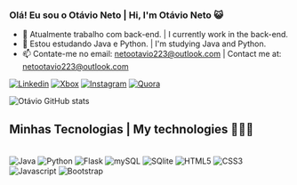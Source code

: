 ### Olá! Eu sou o Otávio Neto | Hi, I'm Otávio Neto 😺

- 🔭 Atualmente trabalho com back-end. | I currently work in the back-end.
- 🌱 Estou estudando Java e Python. | I'm studying Java and Python.
- 📫 Contate-me no email: netootavio223@outlook.com | Contact me at: netootavio223@outlook.com

[![Linkedin](https://img.shields.io/badge/LinkedIn-0077B5?style=for-the-badge&logo=linkedin&logoColor=white)](www.linkedin.com/in/otávio-neto12)
[![Xbox](https://img.shields.io/badge/Xbox-107C10?style=for-the-badge&logo=xbox&logoColor=white)](https://account.xbox.com/pt-BR/Profile?xr=mebarnav&csrf=zQVibxrL9_ZeFiGNiwbLP9LuF-F9uBYELtjzvLgaADT3WdL9VzKDeYRQLn-3g1oaZZCheHTk3O23Xzd57FKuh1PMtIo1&wa=wsignin1.0&activetab=main:mainTab2)
[![Instagram](https://img.shields.io/badge/Instagram-E4405F?style=for-the-badge&logo=instagram&logoColor=white)](https://www.instagram.com/ota.netto/)
[![Quora](https://img.shields.io/badge/Quora-%23B92B27.svg?&style=for-the-badge&logo=Quora&logoColor=white)](https://pt.quora.com/profile/Otávio-Neto-7)


![Otávio GitHub stats](https://github-readme-stats.vercel.app/api?username=otavioDev07&show_icons=true&theme=tokyonight)

## Minhas Tecnologias | My technologies 🧑🏻‍💻
<div style="display: inline_block"><br/>
  <img align="center" alt="Java" src="https://img.shields.io/badge/Java-ED8B00?style=for-the-badge&logo=openjdk&logoColor=white" />
  <img align="center" alt="Python" src="https://img.shields.io/badge/Python-3776AB?style=for-the-badge&logo=python&logoColor=white" />
  <img align="center" alt="Flask" src="https://img.shields.io/badge/Flask-000000?style=for-the-badge&logo=flask&logoColor=white" />
  <img align="center" alt="mySQL" src="https://img.shields.io/badge/MySQL-00000F?style=for-the-badge&logo=mysql&logoColor=white" />
  <img align="center" alt="SQlite" src="https://img.shields.io/badge/SQLite-07405E?style=for-the-badge&logo=sqlite&logoColor=white" />
  <img align="center" alt="HTML5" src="https://img.shields.io/badge/HTML5-E34F26?style=for-the-badge&logo=html5&logoColor=white" />
  <img align="center" alt="CSS3" src="https://img.shields.io/badge/CSS3-1572B6?style=for-the-badge&logo=css3&logoColor=white" />
  <img align="center" alt="Javascript" src="https://img.shields.io/badge/JavaScript-F7DF1E?style=for-the-badge&logo=javascript&logoColor=black" />
  <img align="center" alt="Bootstrap" src="https://img.shields.io/badge/Bootstrap-563D7C?style=for-the-badge&logo=bootstrap&logoColor=white" />
</div>

